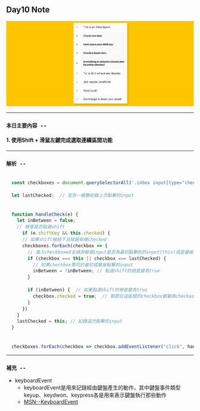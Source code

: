 ## **Day10 Note**

<div align=center><img src="hold_shift_and_check_checkboxes.png" width=800></div>

---
### `本日主要內容 --`
#### 1. 使用Shift + 滑鼠左鍵完成選取連續區間功能

---


### `解析 --`

```js

  const checkboxes = document.querySelectorAll('.inbox input[type="checkbox"]');  // 選取class=inbox內所有input中的checkbox

  let lastChecked;  // 宣告一變數紀錄上次點擊的input


  function handleCheck(e) {
    let inBetween = false;
    // 檢查是否點選shift
      if (e.shiftKey && this.checked) {
      // 如果shift被按下且按鈕有被checked
      checkboxes.forEach(checkbox => {
        // 進入checkboxed去偵測每個input是否為最初點擊到的input(this)或是最後點擊的input(lastChecked)
        if (checkbox === this || checkbox === lastChecked) {
          // 如果checkbox等同於最初或最後點擊的input
          inBetween = !inBetween; // 點選shift的檢查變為true
        }

        if (inBetween) {  // 如果點選shift的檢查變為true
          checkbox.checked = true;  // 那麼在這區間的checkbox都變為checked狀態
        }
      })
    }
    lastChecked = this; // 紀錄這次點擊的input
  }


  checkboxes.forEach(checkbox => checkbox.addEventListener("click", handleCheck));  // 監聽checkboxed內的每個check被滑鼠點擊事件並觸發進入handleCheck

```



---

### **`補充 --`**
* keyboardEvent
  * keyboardEvent是用來記錄經由鍵盤產生的動作，其中鍵盤事件類型keyup、keydwon、keypress各是用來表示鍵盤執行那些動作
  * [MSN--KeyboardEvent](https://developer.mozilla.org/en-US/docs/Web/API/KeyboardEvent)